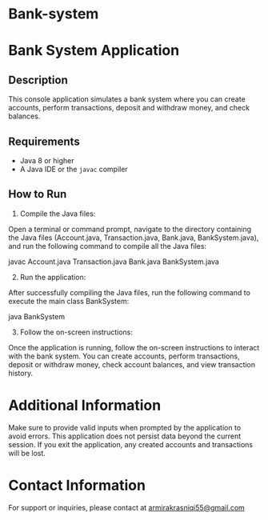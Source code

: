 # Bank-system
# Bank System Application

## Description

This console application simulates a bank system where you can create accounts, perform transactions, deposit and withdraw money, and check balances. 

## Requirements

- Java 8 or higher
- A Java IDE or the `javac` compiler

## How to Run

1. Compile the Java files:

Open a terminal or command prompt, navigate to the directory containing the Java files (Account.java, Transaction.java, Bank.java, BankSystem.java), and run the following command to compile all the Java files:

javac Account.java Transaction.java Bank.java BankSystem.java


2. Run the application:

After successfully compiling the Java files, run the following command to execute the main class BankSystem:

java BankSystem

3. Follow the on-screen instructions:

Once the application is running, follow the on-screen instructions to interact with the bank system. You can create accounts, perform transactions, deposit or withdraw money, check account balances, and view transaction history.

# Additional Information
Make sure to provide valid inputs when prompted by the application to avoid errors.
This application does not persist data beyond the current session. If you exit the application, any created accounts and transactions will be lost.


# Contact Information
For support or inquiries, please contact at armirakrasniqi55@gmail.com